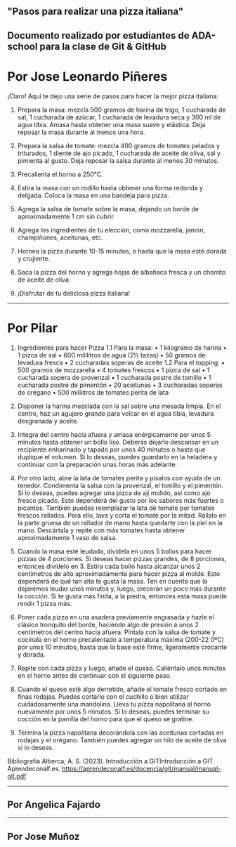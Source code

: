 
##  "Pasos para realizar una pizza italiana"
## Documento realizado por estudiantes de ADA-school para la clase de Git & GitHub ## 

# Por Jose Leonardo Piñeres

¡Claro! Aquí te dejo una serie de pasos para hacer la mejor pizza italiana:

1. Prepara la masa: mezcla 500 gramos de harina de trigo, 1 cucharada de sal, 1 cucharada de azúcar, 1 cucharada de levadura seca y 300 ml de agua tibia. Amasa hasta obtener una masa suave y elástica. Deja reposar la masa durante al menos una hora.

2. Prepara la salsa de tomate: mezcla 400 gramos de tomates pelados y triturados, 1 diente de ajo picado, 1 cucharada de aceite de oliva, sal y pimienta al gusto. Deja reposar la salsa durante al menos 30 minutos.

3. Precalienta el horno a 250°C.

4. Estira la masa con un rodillo hasta obtener una forma redonda y delgada. Coloca la masa en una bandeja para pizza.

5. Agrega la salsa de tomate sobre la masa, dejando un borde de aproximadamente 1 cm sin cubrir.

6. Agrega los ingredientes de tu elección, como mozzarella, jamón, champiñones, aceitunas, etc.

7. Hornea la pizza durante 10-15 minutos, o hasta que la masa esté dorada y crujiente.

8. Saca la pizza del horno y agrega hojas de albahaca fresca y un chorrito de aceite de oliva.

9. ¡Disfrutar de tu deliciosa pizza italiana!

----------------------------------------------------------------------------------------------------------------------------------------------------------------

# Por Pilar 

1.	Ingredientes para hacer Pizza 
1.1 Para la masa:
•	1 kilogramo de harina
•	1 pizca de sal
•	600 mililitros de agua (2½ tazas)
•	50 gramos de levadura fresca
•	2 cucharadas soperas de aceite
1.2	 Para el topping:
•	500 gramos de mozzarella
•	4 tomates frescos
•	1 pizca de sal
•	1 cucharada sopera de provenzal
•	1 cucharada postre de tomillo
•	1 cucharada postre de pimentón
•	20 aceitunas
•	3 cucharadas soperas de orégano
•	500 mililitros de tomates perita de lata

2.	Disponer la harina mezclada con la sal sobre una mesada limpia. En el centro, haz un agujero grande para volcar en él agua tibia, levadura desgranada y aceite.

3.	Integra del centro hacia afuera y amasa enérgicamente por unos 5 minutos hasta obtener un bollo liso. Deberás dejarlo descansar en un recipiente enharinado y tapado por unos 40 minutos o hasta que duplique el volumen. Si lo deseas, puedes guardarlo en la heladera y continuar con la preparación unas horas más adelante.

4.	Por otro lado, abre la lata de tomates perita y písalos con ayuda de un tenedor. Condimenta la salsa con la provenzal, el tomillo y el pimentón. Si lo deseas, puedes agregar una pizca de ají molido, así como ajo fresco picado. Esto dependerá del gusto por los sabores más fuertes o picantes. También puedes reemplazar la lata de tomate por tomates frescos rallados. Para ello, lava y corta el tomate por la mitad. Rállalo en la parte gruesa de un rallador de mano hasta quedarte con la piel en la mano. Descártala y repite con más tomates hasta obtener aproximadamente 1 vaso de salsa.

5.	Cuando la masa esté leudada, divídela en unos 5 bollos para hacer pizzas de 4 porciones. Si deseas hacer pizzas grandes, de 8 porciones, entonces divídelo en 3. Estira cada bollo hasta alcanzar unos 2 centímetros de alto aproximadamente para hacer pizza al molde. Esto dependerá de qué tan alta te gusta la masa. Ten en cuenta que la dejaremos leudar unos minutos y, luego, crecerán un poco más durante la cocción. Si te gusta más finita, a la piedra, entonces esta masa puede rendir 1 pizza más.

6.	Poner cada pizza en una asadera previamente engrasada y hazle el clásico tronquito del borde, haciendo algo de presión a unos 2 centímetros del centro hacia afuera. Píntala con la salsa de tomate y cocínala en el horno precalentado a temperatura máxima (200-22 0ºC) por unos 10 minutos, hasta que la base esté firme, ligeramente crocante y dorada.

7.	Repite con cada pizza y luego, añade el queso. Caliéntalo unos minutos en el horno antes de continuar con el siguiente paso.

8.	Cuando el queso esté algo derretido, añade el tomate fresco cortado en finas rodajas. Puedes cortarlo con el cuchillo o bien utilizar cuidadosamente una mandolina. Lleva tu pizza napolitana al horno nuevamente por unos 5 minutos. Si lo deseas, puedes terminar su cocción en la parrilla del horno para que el queso se gratine.
9.	Termina la pizza napolitana decorándola con las aceitunas cortadas en rodajas y el orégano. También puedes agregar un hilo de aceite de oliva si lo deseas.


 Bibliografía
Alberca, A. S. (2023). Introducción a GITIntroducción a GIT. Aprendeconalf.es. https://aprendeconalf.es/docencia/git/manual/manual-git.pdf



----------------------------------------------------------------------------------------------------------------------------------------------------------------
## Por Angelica Fajardo






----------------------------------------------------------------------------------------------------------------------------------------------------------------
## Por Jose Muñoz


